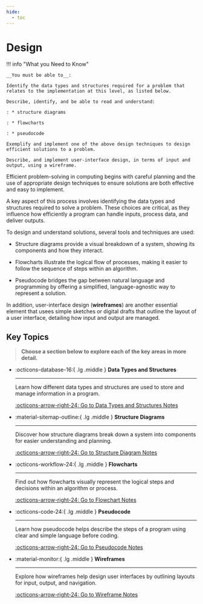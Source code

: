 ```yaml
---
hide:
  - toc
---
```


# Design

!!! info "What you Need to Know"

    __You must be able to__:

    Identify the data types and structures required for a problem that relates to the implementation at this level, as listed below.
    
    Describe, identify, and be able to read and understand:
    
    : * structure diagrams
            
    : * flowcharts
            
    : * pseudocode
    
    Exemplify and implement one of the above design techniques to design efficient solutions to a problem.
    
    Describe, and implement user-interface design, in terms of input and output, using a wireframe.

Efficient problem-solving in computing begins with careful planning and the use of appropriate design techniques to ensure solutions are both effective and easy to implement. 

A key aspect of this process involves identifying the data types and structures required to solve a problem. These choices are critical, as they influence how efficiently a program can handle inputs, process data, and deliver outputs.

To design and understand solutions, several tools and techniques are used:

* Structure diagrams provide a visual breakdown of a system, showing its components and how they interact.

* Flowcharts illustrate the logical flow of processes, making it easier to follow the sequence of steps within an algorithm.
  
* Pseudocode bridges the gap between natural language and programming by offering a simplified, language-agnostic way to represent a solution.

In addition, user-interface design (__wireframes__) are another essential element that usees simple sketches or digital drafts that outline the layout of a user interface, detailing how input and output are managed.

## Key Topics

> __Choose a section below to explore each of the key areas in more detail.__

<div class="grid cards" markdown>

-   :octicons-database-16:{ .lg .middle } __Data Types and Structures__

    ---

    Learn how different data types and structures are used to store and manage information in a program.

    [:octicons-arrow-right-24: Go to Data Types and Structures Notes](5.1_Data_Types_and_Structures.md)

-   :material-sitemap-outline:{ .lg .middle } __Structure Diagrams__

    ---

    Discover how structure diagrams break down a system into components for easier understanding and planning.

    [:octicons-arrow-right-24: Go to Structure Diagram Notes](5.2_Structure_Diagrams.md)

-   :octicons-workflow-24:{ .lg .middle } __Flowcharts__

    ---

    Find out how flowcharts visually represent the logical steps and decisions within an algorithm or process.

    [:octicons-arrow-right-24: Go to Flowchart Notes](5.3_Flowcharts.md)

-   :octicons-code-24:{ .lg .middle } __Pseudocode__

    ---

    Learn how pseudocode helps describe the steps of a program using clear and simple language before coding.

    [:octicons-arrow-right-24: Go to Pseudocode Notes](5.4_Pseudocode.md)

-   :material-monitor:{ .lg .middle } __Wireframes__

    ---

    Explore how wireframes help design user interfaces by outlining layouts for input, output, and navigation.

    [:octicons-arrow-right-24: Go to Wireframe Notes](../UML/)
</div>